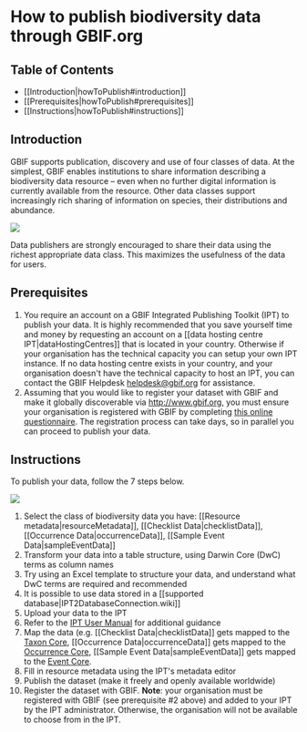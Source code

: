 # How to publish biodiversity data through GBIF.org

## Table of Contents
+ [[Introduction|howToPublish#introduction]]
+ [[Prerequisites|howToPublish#prerequisites]]
+ [[Instructions|howToPublish#instructions]]

## Introduction

GBIF supports publication, discovery and use of four classes of data. At the simplest, GBIF enables institutions to share information describing a biodiversity data resource – even when no further digital information is currently available from the resource. Other data classes support increasingly rich sharing of information on species, their distributions and abundance. 

<img src='https://github.com/gbif/ipt/wiki/gbif-ipt-docs/ipt2/4classes-chart.png' />

Data publishers are strongly encouraged to share their data using the richest appropriate data class. This maximizes the usefulness of the data for users.

## Prerequisites
1. You require an account on a GBIF Integrated Publishing Toolkit (IPT) to publish your data. It is highly recommended that you save yourself time and money by requesting an account on a [[data hosting centre IPT|dataHostingCentres]] that is located in your country. Otherwise if your organisation has the technical capacity you can setup your own IPT instance. If no data hosting centre exists in your country, and your organisation doesn't have the technical capacity to host an IPT, you can contact the GBIF Helpdesk <helpdesk@gbif.org> for assistance. 
2. Assuming that you would like to register your dataset with GBIF and make it globally discoverable via http://www.gbif.org, you must ensure your organisation is registered with GBIF by completing [this online questionnaire](http://www.gbif.org/publishing-data/how-to-publish#/intro). The registration process can take days, so in parallel you can proceed to publish your data. 

## Instructions 

To publish your data, follow the 7 steps below. 

<img src='https://github.com/gbif/ipt/wiki/gbif-ipt-docs/ipt2/flow-all.png' />

1. Select the class of biodiversity data you have: [[Resource metadata|resourceMetadata]], [[Checklist Data|checklistData]], [[Occurrence Data|occurrenceData]], [[Sample Event Data|sampleEventData]]  
2. Transform your data into a table structure, using Darwin Core (DwC) terms as column names
  1. Try using an Excel template to structure your data, and understand what DwC terms are required and recommended
  2. It is possible to use data stored in a [[supported database|IPT2DatabaseConnection.wiki]]
3. Upload your data to the IPT
  1. Refer to the [IPT User Manual](https://github.com/gbif/ipt/wiki/IPT2ManualNotes.wiki) for additional guidance
4. Map the data (e.g. [[Checklist Data|checklistData]] gets mapped to the [Taxon Core](http://rs.gbif.org/core/dwc_taxon_2015-04-24.xml), [[Occurrence Data|occurrenceData]] gets mapped to the [Occurrence Core](http://rs.gbif.org/core/dwc_occurrence_2015-07-02.xml), [[Sample Event Data|sampleEventData]] gets mapped to the [Event Core](http://rs.gbif.org/core/dwc_event_2015_05_29.xml). 
5. Fill in resource metadata using the IPT's metadata editor
6. Publish the dataset (make it freely and openly available worldwide)
7. Register the dataset with GBIF. **Note**: your organisation must be registered with GBIF (see prerequisite #2 above) and added to your IPT by the IPT administrator. Otherwise, the organisation will not be available to choose from in the IPT. 